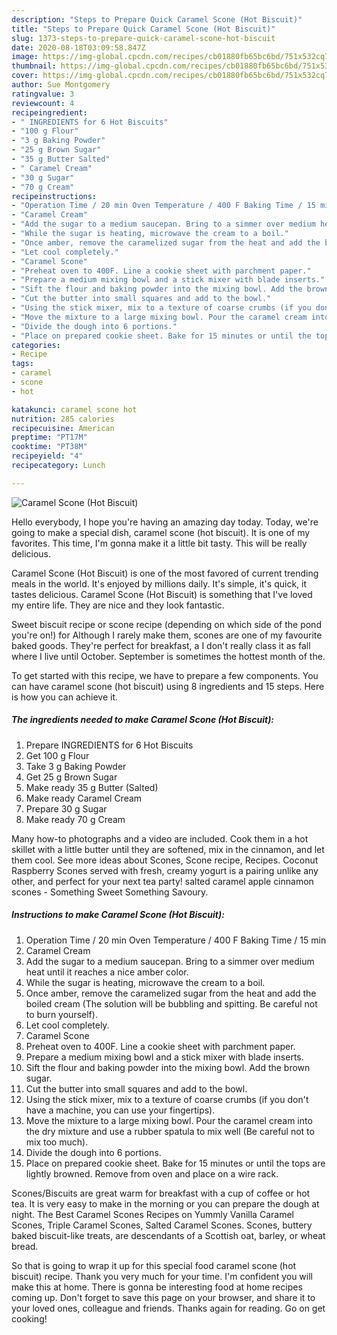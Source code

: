 ```yaml
---
description: "Steps to Prepare Quick Caramel Scone (Hot Biscuit)"
title: "Steps to Prepare Quick Caramel Scone (Hot Biscuit)"
slug: 1373-steps-to-prepare-quick-caramel-scone-hot-biscuit
date: 2020-08-18T03:09:58.847Z
image: https://img-global.cpcdn.com/recipes/cb01880fb65bc6bd/751x532cq70/caramel-scone-hot-biscuit-recipe-main-photo.jpg
thumbnail: https://img-global.cpcdn.com/recipes/cb01880fb65bc6bd/751x532cq70/caramel-scone-hot-biscuit-recipe-main-photo.jpg
cover: https://img-global.cpcdn.com/recipes/cb01880fb65bc6bd/751x532cq70/caramel-scone-hot-biscuit-recipe-main-photo.jpg
author: Sue Montgomery
ratingvalue: 3
reviewcount: 4
recipeingredient:
- " INGREDIENTS for 6 Hot Biscuits"
- "100 g Flour"
- "3 g Baking Powder"
- "25 g Brown Sugar"
- "35 g Butter Salted"
- " Caramel Cream"
- "30 g Sugar"
- "70 g Cream"
recipeinstructions:
- "Operation Time / 20 min Oven Temperature / 400 F Baking Time / 15 min"
- "Caramel Cream"
- "Add the sugar to a medium saucepan. Bring to a simmer over medium heat until it reaches a nice amber color."
- "While the sugar is heating, microwave the cream to a boil."
- "Once amber, remove the caramelized sugar from the heat and add the boiled cream (The solution will be bubbling and spitting. Be careful not to burn yourself)."
- "Let cool completely."
- "Caramel Scone"
- "Preheat oven to 400F. Line a cookie sheet with parchment paper."
- "Prepare a medium mixing bowl and a stick mixer with blade inserts."
- "Sift the flour and baking powder into the mixing bowl. Add the brown sugar."
- "Cut the butter into small squares and add to the bowl."
- "Using the stick mixer, mix to a texture of coarse crumbs (if you don&#39;t have a machine, you can use your fingertips)."
- "Move the mixture to a large mixing bowl. Pour the caramel cream into the dry mixture and use a rubber spatula to mix well (Be careful not to mix too much)."
- "Divide the dough into 6 portions."
- "Place on prepared cookie sheet. Bake for 15 minutes or until the tops are lightly browned. Remove from oven and place on a wire rack."
categories:
- Recipe
tags:
- caramel
- scone
- hot

katakunci: caramel scone hot 
nutrition: 285 calories
recipecuisine: American
preptime: "PT17M"
cooktime: "PT38M"
recipeyield: "4"
recipecategory: Lunch

---
```



![Caramel Scone (Hot Biscuit)](https://img-global.cpcdn.com/recipes/cb01880fb65bc6bd/751x532cq70/caramel-scone-hot-biscuit-recipe-main-photo.jpg)

Hello everybody, I hope you're having an amazing day today. Today, we're going to make a special dish, caramel scone (hot biscuit). It is one of my favorites. This time, I'm gonna make it a little bit tasty. This will be really delicious.

Caramel Scone (Hot Biscuit) is one of the most favored of current trending meals in the world. It's enjoyed by millions daily. It's simple, it's quick, it tastes delicious. Caramel Scone (Hot Biscuit) is something that I've loved my entire life. They are nice and they look fantastic.

Sweet biscuit recipe or scone recipe (depending on which side of the pond you&#39;re on!) for Although I rarely make them, scones are one of my favourite baked goods. They&#39;re perfect for breakfast, a I don&#39;t really class it as fall where I live until October. September is sometimes the hottest month of the.


To get started with this recipe, we have to prepare a few components. You can have caramel scone (hot biscuit) using 8 ingredients and 15 steps. Here is how you can achieve it.

<!--inarticleads1-->

##### The ingredients needed to make Caramel Scone (Hot Biscuit):

1. Prepare  INGREDIENTS for 6 Hot Biscuits
1. Get 100 g Flour
1. Take 3 g Baking Powder
1. Get 25 g Brown Sugar
1. Make ready 35 g Butter (Salted)
1. Make ready  Caramel Cream
1. Prepare 30 g Sugar
1. Make ready 70 g Cream


Many how-to photographs and a video are included. Cook them in a hot skillet with a little butter until they are softened, mix in the cinnamon, and let them cool. See more ideas about Scones, Scone recipe, Recipes. Coconut Raspberry Scones served with fresh, creamy yogurt is a pairing unlike any other, and perfect for your next tea party! salted caramel apple cinnamon scones - Something Sweet Something Savoury. 

<!--inarticleads2-->

##### Instructions to make Caramel Scone (Hot Biscuit):

1. Operation Time / 20 min Oven Temperature / 400 F Baking Time / 15 min
1. Caramel Cream
1. Add the sugar to a medium saucepan. Bring to a simmer over medium heat until it reaches a nice amber color.
1. While the sugar is heating, microwave the cream to a boil.
1. Once amber, remove the caramelized sugar from the heat and add the boiled cream (The solution will be bubbling and spitting. Be careful not to burn yourself).
1. Let cool completely.
1. Caramel Scone
1. Preheat oven to 400F. Line a cookie sheet with parchment paper.
1. Prepare a medium mixing bowl and a stick mixer with blade inserts.
1. Sift the flour and baking powder into the mixing bowl. Add the brown sugar.
1. Cut the butter into small squares and add to the bowl.
1. Using the stick mixer, mix to a texture of coarse crumbs (if you don&#39;t have a machine, you can use your fingertips).
1. Move the mixture to a large mixing bowl. Pour the caramel cream into the dry mixture and use a rubber spatula to mix well (Be careful not to mix too much).
1. Divide the dough into 6 portions.
1. Place on prepared cookie sheet. Bake for 15 minutes or until the tops are lightly browned. Remove from oven and place on a wire rack.


Scones/Biscuits are great warm for breakfast with a cup of coffee or hot tea. It is very easy to make in the morning or you can prepare the dough at night. The Best Caramel Scones Recipes on Yummly Vanilla Caramel Scones, Triple Caramel Scones, Salted Caramel Scones. Scones, buttery baked biscuit-like treats, are descendants of a Scottish oat, barley, or wheat bread. 

So that is going to wrap it up for this special food caramel scone (hot biscuit) recipe. Thank you very much for your time. I'm confident you will make this at home. There is gonna be interesting food at home recipes coming up. Don't forget to save this page on your browser, and share it to your loved ones, colleague and friends. Thanks again for reading. Go on get cooking!
